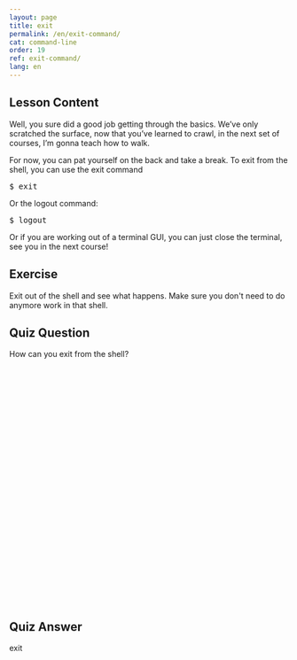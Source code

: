 ```yaml
---
layout: page
title: exit
permalink: /en/exit-command/
cat: command-line
order: 19
ref: exit-command/
lang: en
---
```


## Lesson Content

Well, you sure did a good job getting through the basics. We’ve only scratched the surface, now that you’ve learned to crawl, in the next set of courses, I’m gonna teach how to walk. 

For now, you can pat yourself on the back and take a break. To exit from the shell, you can use the exit command

<pre>$ exit</pre>

Or the logout command:

<pre>$ logout</pre>

Or if you are working out of a terminal GUI, you can just close the terminal, see you in the next course!

## Exercise

Exit out of the shell and see what happens. Make sure you don't need to do anymore work in that shell.

## Quiz Question

How can you exit from the shell?  
<br /><br /><br /><br /><br /><br /><br /><br /><br /><br /><br /><br /><br /><br /><br /><br /><br /><br /><br /><br /><br /><br /><br /><br /><br /><br />
## Quiz Answer

exit